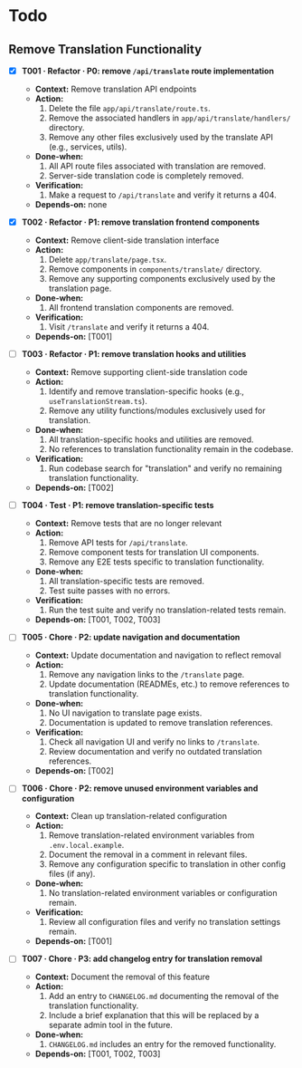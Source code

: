 # Todo

## Remove Translation Functionality

- [x] **T001 · Refactor · P0: remove `/api/translate` route implementation**

  - **Context:** Remove translation API endpoints
  - **Action:**
    1. Delete the file `app/api/translate/route.ts`.
    2. Remove the associated handlers in `app/api/translate/handlers/` directory.
    3. Remove any other files exclusively used by the translate API (e.g., services, utils).
  - **Done‑when:**
    1. All API route files associated with translation are removed.
    2. Server-side translation code is completely removed.
  - **Verification:**
    1. Make a request to `/api/translate` and verify it returns a 404.
  - **Depends‑on:** none

- [x] **T002 · Refactor · P1: remove translation frontend components**

  - **Context:** Remove client-side translation interface
  - **Action:**
    1. Delete `app/translate/page.tsx`.
    2. Remove components in `components/translate/` directory.
    3. Remove any supporting components exclusively used by the translation page.
  - **Done‑when:**
    1. All frontend translation components are removed.
  - **Verification:**
    1. Visit `/translate` and verify it returns a 404.
  - **Depends‑on:** [T001]

- [ ] **T003 · Refactor · P1: remove translation hooks and utilities**

  - **Context:** Remove supporting client-side translation code
  - **Action:**
    1. Identify and remove translation-specific hooks (e.g., `useTranslationStream.ts`).
    2. Remove any utility functions/modules exclusively used for translation.
  - **Done‑when:**
    1. All translation-specific hooks and utilities are removed.
    2. No references to translation functionality remain in the codebase.
  - **Verification:**
    1. Run codebase search for "translation" and verify no remaining translation functionality.
  - **Depends‑on:** [T002]

- [ ] **T004 · Test · P1: remove translation-specific tests**

  - **Context:** Remove tests that are no longer relevant
  - **Action:**
    1. Remove API tests for `/api/translate`.
    2. Remove component tests for translation UI components.
    3. Remove any E2E tests specific to translation functionality.
  - **Done‑when:**
    1. All translation-specific tests are removed.
    2. Test suite passes with no errors.
  - **Verification:**
    1. Run the test suite and verify no translation-related tests remain.
  - **Depends‑on:** [T001, T002, T003]

- [ ] **T005 · Chore · P2: update navigation and documentation**

  - **Context:** Update documentation and navigation to reflect removal
  - **Action:**
    1. Remove any navigation links to the `/translate` page.
    2. Update documentation (READMEs, etc.) to remove references to translation functionality.
  - **Done‑when:**
    1. No UI navigation to translate page exists.
    2. Documentation is updated to remove translation references.
  - **Verification:**
    1. Check all navigation UI and verify no links to `/translate`.
    2. Review documentation and verify no outdated translation references.
  - **Depends‑on:** [T002]

- [ ] **T006 · Chore · P2: remove unused environment variables and configuration**

  - **Context:** Clean up translation-related configuration
  - **Action:**
    1. Remove translation-related environment variables from `.env.local.example`.
    2. Document the removal in a comment in relevant files.
    3. Remove any configuration specific to translation in other config files (if any).
  - **Done‑when:**
    1. No translation-related environment variables or configuration remain.
  - **Verification:**
    1. Review all configuration files and verify no translation settings remain.
  - **Depends‑on:** [T001]

- [ ] **T007 · Chore · P3: add changelog entry for translation removal**
  - **Context:** Document the removal of this feature
  - **Action:**
    1. Add an entry to `CHANGELOG.md` documenting the removal of the translation functionality.
    2. Include a brief explanation that this will be replaced by a separate admin tool in the future.
  - **Done‑when:**
    1. `CHANGELOG.md` includes an entry for the removed functionality.
  - **Depends‑on:** [T001, T002, T003]
